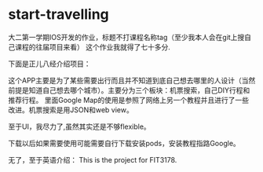 # start-travelling
大二第一学期IOS开发的作业，标题不打课程名称tag（至少我本人会在git上搜自己课程的往届项目来看）
这个作业我就得了七十多分.

下面是正儿八经介绍项目：

这个APP主要是为了某些需要出行而且并不知道到底自己想去哪里的人设计（当然前提是知道自己想去哪个城市）。主要分为三个板块：机票搜索，自己DIY行程和推荐行程。
里面Google Map的使用是参照了网络上另一个教程并且进行了一些改进。机票搜索是用JSON和web view。

至于UI，我尽力了,虽然其实还是不够flexible。

下载以后如果需要使用可能需要自行下载安装pods，安装教程指路Google。

无了，至于英语介绍：
This is the project for FIT3178.
